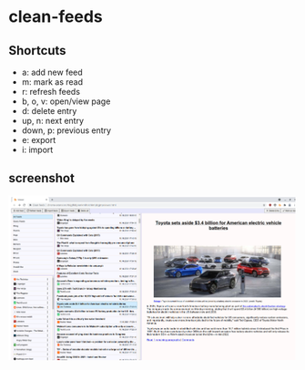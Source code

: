 # clean-feeds
## Shortcuts
- a: add new feed
- m: mark as read
- r: refresh feeds
- b, o, v: open/view page
- d: delete entry
- up, n: next entry
- down, p: previous entry
- e: export
- i: import
## screenshot
![screenshot](ss.png)
